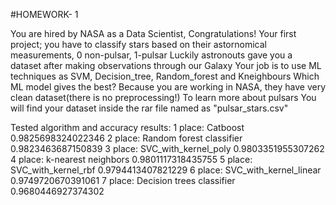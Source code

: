 #HOMEWORK- 1 

 You are hired by NASA as a Data Scientist, Congratulations!
 Your first project;  you have to classify stars based on their astornomical measurements,  0 non-pulsar, 1-pulsar
 Luckily astronouts gave  you a dataset after making observations through our Galaxy
 Your job is to use ML techniques as SVM, Decision_tree, Random_forest and Kneighbours
 Which ML model gives the best?
 Because you are working in NASA, they have very clean dataset(there is no preprocessing!)
 To learn more about pulsars
 You will find your dataset inside the rar file named as "pulsar_stars.csv"
 
 Tested algorithm and accuracy results:
1 place: Catboost                       0.9825698324022346
2 place: Random forest classifier       0.9823463687150839
3 place: SVC_with_kernel_poly           0.9803351955307262
4 place: k-nearest neighbors            0.9801117318435755
5 place: SVC_with_kernel_rbf            0.9794413407821229
6 place: SVC_with_kernel_linear         0.9749720670391061
7 place: Decision trees classifier      0.9680446927374302
